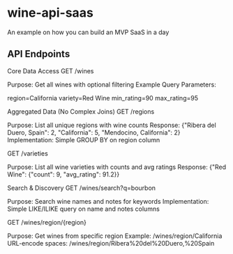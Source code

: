 # wine-api-saas
An example on how you can build an MVP SaaS in a day


## API Endpoints

Core Data Access
GET /wines

Purpose: Get all wines with optional filtering
Example Query Parameters:

region=California
variety=Red Wine
min_rating=90
max_rating=95


Aggregated Data (No Complex Joins)
GET /regions

Purpose: List all unique regions with wine counts
Response: {"Ribera del Duero, Spain": 2, "California": 5, "Mendocino, California": 2}
Implementation: Simple GROUP BY on region column

GET /varieties

Purpose: List all wine varieties with counts and avg ratings
Response: {"Red Wine": {"count": 9, "avg_rating": 91.2}}

Search & Discovery
GET /wines/search?q=bourbon

Purpose: Search wine names and notes for keywords
Implementation: Simple LIKE/ILIKE query on name and notes columns

GET /wines/region/{region}

Purpose: Get wines from specific region
Example: /wines/region/California
URL-encode spaces: /wines/region/Ribera%20del%20Duero,%20Spain
